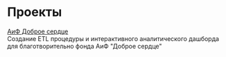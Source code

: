 # Проекты
[АиФ Доброе сердце](https://github.com/Vendor62/PET-project/tree/master/AIF)<br>
Создание ETL процедуры и интерактивного аналитического дашборда для благотворительно фонда АиФ "Доброе сердце"